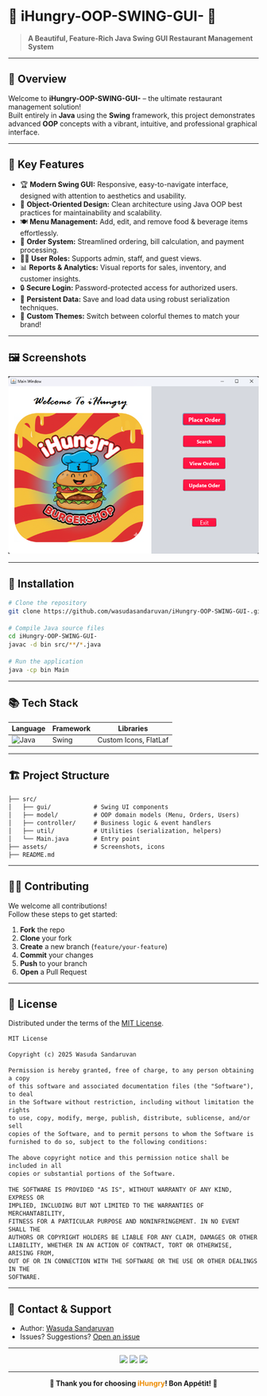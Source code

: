 # 🌟 **iHungry-OOP-SWING-GUI-** 🌟
> **A Beautiful, Feature-Rich Java Swing GUI Restaurant Management System**

---

## 🎨 **Overview**

Welcome to **iHungry-OOP-SWING-GUI-** – the ultimate restaurant management solution!  
Built entirely in **Java** using the **Swing** framework, this project demonstrates advanced **OOP** concepts with a vibrant, intuitive, and professional graphical interface.

---

## 🚀 **Key Features**

- 🏆 **Modern Swing GUI:** Responsive, easy-to-navigate interface, designed with attention to aesthetics and usability.
- 🧩 **Object-Oriented Design:** Clean architecture using Java OOP best practices for maintainability and scalability.
- 🍽️ **Menu Management:** Add, edit, and remove food & beverage items effortlessly.
- 🛒 **Order System:** Streamlined ordering, bill calculation, and payment processing.
- 👨‍💼 **User Roles:** Supports admin, staff, and guest views.
- 📊 **Reports & Analytics:** Visual reports for sales, inventory, and customer insights.
- 🔒 **Secure Login:** Password-protected access for authorized users.
- 💾 **Persistent Data:** Save and load data using robust serialization techniques.
- 🎨 **Custom Themes:** Switch between colorful themes to match your brand!

---

## 🖼️ **Screenshots**

![Screenshot](resorces/Screenshot%202025-09-30%20220428.png)

---

## 🔧 **Installation**

```bash
# Clone the repository
git clone https://github.com/wasudasandaruvan/iHungry-OOP-SWING-GUI-.git

# Compile Java source files
cd iHungry-OOP-SWING-GUI-
javac -d bin src/**/*.java

# Run the application
java -cp bin Main
```

---

## 📚 **Tech Stack**

| Language | Framework | Libraries      |
|----------|-----------|---------------|
| ![Java](https://img.shields.io/badge/Java-ED8B00?style=flat&logo=java&logoColor=white) | Swing | Custom Icons, FlatLaf |

---

## 🏗️ **Project Structure**

```text
├── src/
│   ├── gui/            # Swing UI components
│   ├── model/          # OOP domain models (Menu, Orders, Users)
│   ├── controller/     # Business logic & event handlers
│   ├── util/           # Utilities (serialization, helpers)
│   └── Main.java       # Entry point
├── assets/             # Screenshots, icons
├── README.md
```

---

## 👨‍💻 **Contributing**

We welcome all contributions!  
Follow these steps to get started:

1. **Fork** the repo
2. **Clone** your fork
3. **Create** a new branch (`feature/your-feature`)
4. **Commit** your changes
5. **Push** to your branch
6. **Open** a Pull Request

---

## 📝 **License**

Distributed under the terms of the [MIT License](LICENSE).

```
MIT License

Copyright (c) 2025 Wasuda Sandaruvan

Permission is hereby granted, free of charge, to any person obtaining a copy
of this software and associated documentation files (the "Software"), to deal
in the Software without restriction, including without limitation the rights
to use, copy, modify, merge, publish, distribute, sublicense, and/or sell
copies of the Software, and to permit persons to whom the Software is
furnished to do so, subject to the following conditions:

The above copyright notice and this permission notice shall be included in all
copies or substantial portions of the Software.

THE SOFTWARE IS PROVIDED "AS IS", WITHOUT WARRANTY OF ANY KIND, EXPRESS OR
IMPLIED, INCLUDING BUT NOT LIMITED TO THE WARRANTIES OF MERCHANTABILITY,
FITNESS FOR A PARTICULAR PURPOSE AND NONINFRINGEMENT. IN NO EVENT SHALL THE
AUTHORS OR COPYRIGHT HOLDERS BE LIABLE FOR ANY CLAIM, DAMAGES OR OTHER
LIABILITY, WHETHER IN AN ACTION OF CONTRACT, TORT OR OTHERWISE, ARISING FROM,
OUT OF OR IN CONNECTION WITH THE SOFTWARE OR THE USE OR OTHER DEALINGS IN THE
SOFTWARE.
```

---

## 💬 **Contact & Support**

- Author: [Wasuda Sandaruvan](https://github.com/wasudasandaruvan)
- Issues? Suggestions? [Open an issue](https://github.com/wasudasandaruvan/iHungry-OOP-SWING-GUI-/issues)

---

<p align="center">
  <img src="https://img.shields.io/badge/Java-Swing-orange?logo=java&logoColor=white" />
  <img src="https://img.shields.io/badge/OOP-Design-blue?style=flat" />
  <img src="https://img.shields.io/badge/Restaurant%20Management-app-purple?style=flat" />
</p>

---

<p align="center">
  <b>🍔 Thank you for choosing <span style="color:#ED8B00;">iHungry</span>! Bon Appétit! 🍕</b>
</p>
